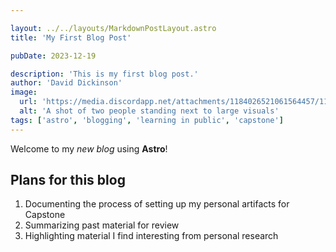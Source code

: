 ```yaml
---

layout: ../../layouts/MarkdownPostLayout.astro
title: 'My First Blog Post'

pubDate: 2023-12-19

description: 'This is my first blog post.'
author: 'David Dickinson'
image:
  url: 'https://media.discordapp.net/attachments/1184026521061564457/1186816116438352053/ddickinson_a_shot_of_two_people_standing_next_to_large_visuals__112cc4ed-b692-41a5-b43b-228ade395e34.png?ex=65949fa4&is=65822aa4&hm=73ba229d11df3a3a085c9fc509ecbea591ef6c8557de342167a647019adb41b1&=&format=webp&quality=lossless&width=1409&height=848'
  alt: 'A shot of two people standing next to large visuals'
tags: ['astro', 'blogging', 'learning in public', 'capstone']
---
```

Welcome to my _new blog_ using **Astro**!

## Plans for this blog

1. Documenting the process of setting up my personal artifacts for Capstone
2. Summarizing past material for review
3. Highlighting material I find interesting from personal research

